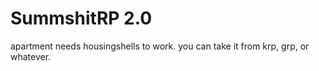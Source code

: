 # SummshitRP 2.0

apartment needs housingshells to work. you can take it from krp, grp, or whatever.
